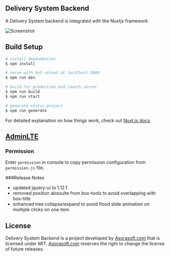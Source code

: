 Delivery System Backend
------------------------------------------------

A Delivery System backend is integrated with the Nuxtjs framework

![Screenshot](https://adminlte.io/AdminLTE3.png)

## Build Setup

```bash
# install dependencies
$ npm install

# serve with hot reload at localhost:3000
$ npm run dev

# build for production and launch server
$ npm run build
$ npm run start

# generate static project
$ npm run generate
```

For detailed explanation on how things work, check out [Nuxt.js docs](https://nuxtjs.org).

## [AdminLTE](https://github.com/ColorlibHQ/AdminLTE)

### Permission
Enter ``permission`` in console to copy permission configuration from `permission.js` file.

###Release Notes

- updated jquery-ui to 1.12.1
- removed position absoulte from box-tools to avoid overlapping with box-title
- enhanced tree collapse/expand to avoid flood slide animation on multiple clicks on one item


## License

Delivery System Backend is a project developed by [Asorasoft.com](http://asorasoft.com) that is licensed under MIT. [Asorasoft.com](http://asorasoft.com) reserves the right to change the license of future releases.
